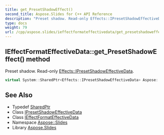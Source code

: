 ```yaml
---
title: get_PresetShadowEffect()
second_title: Aspose.Slides for C++ API Reference
description: "Preset shadow. Read-only Effects::IPresetShadowEffectiveData."
type: docs
weight: 79
url: /cpp/aspose.slides/ieffectformateffectivedata/get_presetshadoweffect/
---
```

## IEffectFormatEffectiveData::get_PresetShadowEffect() method


Preset shadow. Read-only [Effects::IPresetShadowEffectiveData](../../../aspose.slides.effects/ipresetshadoweffectivedata/).

```cpp
virtual System::SharedPtr<Effects::IPresetShadowEffectiveData> Aspose::Slides::IEffectFormatEffectiveData::get_PresetShadowEffect()=0
```

## See Also

* Typedef [SharedPtr](../../system/sharedptr/)
* Class [IPresetShadowEffectiveData](../../aspose.slides.effects/ipresetshadoweffectivedata/)
* Class [IEffectFormatEffectiveData](./)
* Namespace [Aspose::Slides](../)
* Library [Aspose.Slides](../../)
